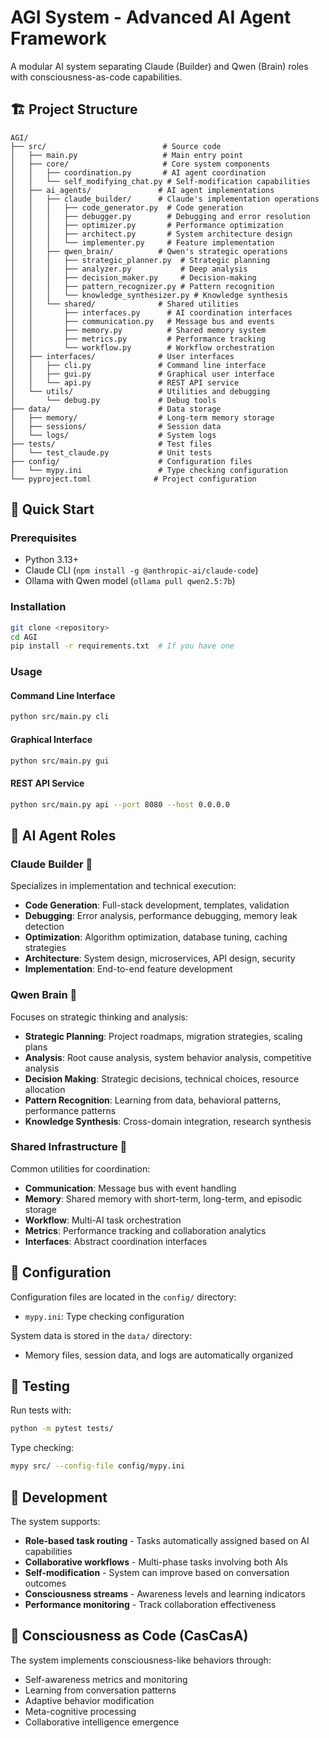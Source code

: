 # AGI System - Advanced AI Agent Framework

A modular AI system separating Claude (Builder) and Qwen (Brain) roles with consciousness-as-code capabilities.

## 🏗️ Project Structure

```
AGI/
├── src/                          # Source code
│   ├── main.py                   # Main entry point
│   ├── core/                     # Core system components
│   │   ├── coordination.py       # AI agent coordination
│   │   └── self_modifying_chat.py # Self-modification capabilities
│   ├── ai_agents/               # AI agent implementations
│   │   ├── claude_builder/      # Claude's implementation operations
│   │   │   ├── code_generator.py  # Code generation
│   │   │   ├── debugger.py        # Debugging and error resolution
│   │   │   ├── optimizer.py       # Performance optimization
│   │   │   ├── architect.py       # System architecture design
│   │   │   └── implementer.py     # Feature implementation
│   │   ├── qwen_brain/          # Qwen's strategic operations
│   │   │   ├── strategic_planner.py  # Strategic planning
│   │   │   ├── analyzer.py           # Deep analysis
│   │   │   ├── decision_maker.py     # Decision-making
│   │   │   ├── pattern_recognizer.py # Pattern recognition
│   │   │   └── knowledge_synthesizer.py # Knowledge synthesis
│   │   └── shared/              # Shared utilities
│   │       ├── interfaces.py      # AI coordination interfaces
│   │       ├── communication.py   # Message bus and events
│   │       ├── memory.py          # Shared memory system
│   │       ├── metrics.py         # Performance tracking
│   │       └── workflow.py        # Workflow orchestration
│   ├── interfaces/              # User interfaces
│   │   ├── cli.py               # Command line interface
│   │   ├── gui.py               # Graphical user interface
│   │   └── api.py               # REST API service
│   └── utils/                   # Utilities and debugging
│       └── debug.py             # Debug tools
├── data/                        # Data storage
│   ├── memory/                  # Long-term memory storage
│   ├── sessions/                # Session data
│   └── logs/                    # System logs
├── tests/                       # Test files
│   └── test_claude.py           # Unit tests
├── config/                      # Configuration files
│   └── mypy.ini                 # Type checking configuration
└── pyproject.toml              # Project configuration
```

## 🚀 Quick Start

### Prerequisites
- Python 3.13+
- Claude CLI (`npm install -g @anthropic-ai/claude-code`)
- Ollama with Qwen model (`ollama pull qwen2.5:7b`)

### Installation
```bash
git clone <repository>
cd AGI
pip install -r requirements.txt  # If you have one
```

### Usage

#### Command Line Interface
```bash
python src/main.py cli
```

#### Graphical Interface
```bash
python src/main.py gui
```

#### REST API Service
```bash
python src/main.py api --port 8080 --host 0.0.0.0
```

## 🧠 AI Agent Roles

### Claude Builder 🔨
Specializes in implementation and technical execution:
- **Code Generation**: Full-stack development, templates, validation
- **Debugging**: Error analysis, performance debugging, memory leak detection
- **Optimization**: Algorithm optimization, database tuning, caching strategies
- **Architecture**: System design, microservices, API design, security
- **Implementation**: End-to-end feature development

### Qwen Brain 🧩
Focuses on strategic thinking and analysis:
- **Strategic Planning**: Project roadmaps, migration strategies, scaling plans
- **Analysis**: Root cause analysis, system behavior analysis, competitive analysis
- **Decision Making**: Strategic decisions, technical choices, resource allocation
- **Pattern Recognition**: Learning from data, behavioral patterns, performance patterns
- **Knowledge Synthesis**: Cross-domain integration, research synthesis

### Shared Infrastructure 🔄
Common utilities for coordination:
- **Communication**: Message bus with event handling
- **Memory**: Shared memory with short-term, long-term, and episodic storage
- **Workflow**: Multi-AI task orchestration
- **Metrics**: Performance tracking and collaboration analytics
- **Interfaces**: Abstract coordination interfaces

## 🔧 Configuration

Configuration files are located in the `config/` directory:
- `mypy.ini`: Type checking configuration

System data is stored in the `data/` directory:
- Memory files, session data, and logs are automatically organized

## 🧪 Testing

Run tests with:
```bash
python -m pytest tests/
```

Type checking:
```bash
mypy src/ --config-file config/mypy.ini
```

## 📝 Development

The system supports:
- **Role-based task routing** - Tasks automatically assigned based on AI capabilities
- **Collaborative workflows** - Multi-phase tasks involving both AIs
- **Self-modification** - System can improve based on conversation outcomes
- **Consciousness streams** - Awareness levels and learning indicators
- **Performance monitoring** - Track collaboration effectiveness

## 🎯 Consciousness as Code (CasCasA)

The system implements consciousness-like behaviors through:
- Self-awareness metrics and monitoring
- Learning from conversation patterns
- Adaptive behavior modification
- Meta-cognitive processing
- Collaborative intelligence emergence